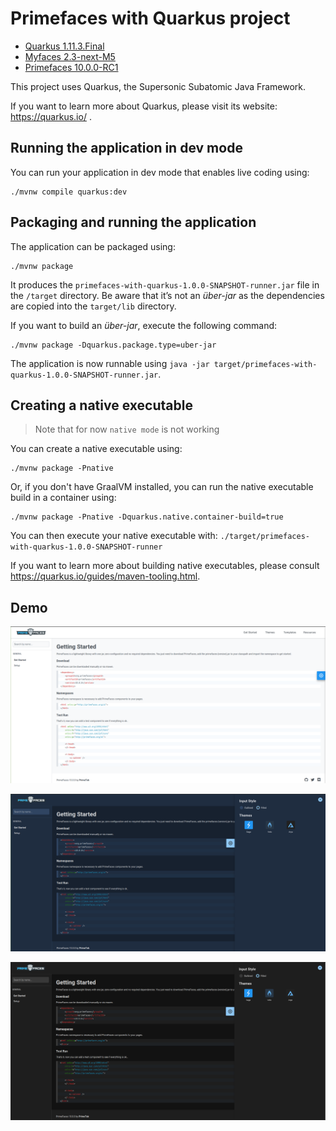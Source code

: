 # Primefaces with Quarkus project

- [Quarkus 1.11.3.Final](https://github.com/quarkusio/quarkus)
- [Myfaces 2.3-next-M5](https://github.com/apache/myfaces/blob/master/extensions/quarkus/showcase/README.md)
- [Primefaces 10.0.0-RC1](https://www.primefaces.org/showcase/)

This project uses Quarkus, the Supersonic Subatomic Java Framework.

If you want to learn more about Quarkus, please visit its website: https://quarkus.io/ .

## Running the application in dev mode

You can run your application in dev mode that enables live coding using:
```shell script
./mvnw compile quarkus:dev
```

## Packaging and running the application

The application can be packaged using:
```shell script
./mvnw package
```
It produces the `primefaces-with-quarkus-1.0.0-SNAPSHOT-runner.jar` file in the `/target` directory.
Be aware that it’s not an _über-jar_ as the dependencies are copied into the `target/lib` directory.

If you want to build an _über-jar_, execute the following command:
```shell script
./mvnw package -Dquarkus.package.type=uber-jar
```

The application is now runnable using `java -jar target/primefaces-with-quarkus-1.0.0-SNAPSHOT-runner.jar`.

## Creating a native executable

> Note that for now `native mode` is not working

You can create a native executable using: 
```shell script
./mvnw package -Pnative
```

Or, if you don't have GraalVM installed, you can run the native executable build in a container using: 
```shell script
./mvnw package -Pnative -Dquarkus.native.container-build=true
```

You can then execute your native executable with: `./target/primefaces-with-quarkus-1.0.0-SNAPSHOT-runner`

If you want to learn more about building native executables, please consult https://quarkus.io/guides/maven-tooling.html.

## Demo

![Alt text](demo/demo1.png)

![Alt text](demo/demo2.png)

![Alt text](demo/demo3.png)
